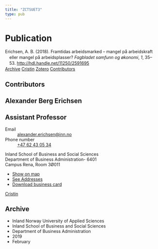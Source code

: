 ```yaml
---
title: "ZCTSUET3"
type: pub
---
```

<h1>Publication</h1>
<article id="csl-bib-container-ZCTSUET3" class="csl-bib-container">
  <div class="csl-bib-body" style="line-height: 1.35; padding-left: 1em; text-indent:-1em;">
  <div class="csl-entry">Erichsen, A. B. (2018). Framtidas arbeidsmarked &#x2013; mangel p&#xE5; arbeidskraft eller mangel p&#xE5; arbeidsplasser? <i>Fagbladet samfunn og &#xF8;konomi</i>, <i>1</i>, 35&#x2013;53. <a href="http://hdl.handle.net/11250/2591695">http://hdl.handle.net/11250/2591695</a></div>
</div>
  <div class="csl-bib-buttons">
    <a href="#taxonomy-article-ZCTSUET3" class="csl-bib-button">Archive</a>
    <a href="https://app.cristin.no/results/show.jsf?id=1677291" alt="Cristin URL" class="csl-bib-button">Cristin</a>
    <a href="http://zotero.org/groups/5402882/items/ZCTSUET3" alt="Zotero URL" class="csl-bib-button">Zotero</a>
    <a href="#contributors-article-ZCTSUET3" class="csl-bib-button">Contributors</a>
  </div>
  <div id="csl-bib-meta-container-ZCTSUET3"></div>
</article>
<div id="csl-bib-meta-ZCTSUET3" class="csl-bib-meta">
  <article id="contributors-article-ZCTSUET3" class="contributors-article">
    <h1>Contributors</h1>
    <div class="personas"> <div class="vrtx-hinn-person-card"> <div class="photo"> <i class="lar la-user-circle missing-person"></i> </div> <div class="info"> <hgroup><h1>Alexander Berg Erichsen</h1> <h2>Assistant Professor</h2> </hgroup><dl> <dt>Email</dt> <dd> <a href="mailto:alexander.erichsen@inn.no">alexander.erichsen@inn.no</a> </dd> <dt>Phone number</dt> <dd><a href="tel:+4762430534"> +47 62 43 05 34 </a></dd> </dl> <p> Inland School of Business and Social Sciences<br> Department of Business Administration- 6401<br> Campus Rena, Room 3Ø011 </p> <ul class="vrtx-hinn-links"> <li><a href="https://www.google.com/maps?q=61.13620,11.37454">Show on map</a></li> <li><a href="https://www.inn.no/english/find-an-employee/alexander-erichsen.html#vrtx-hinn-addresses">See Addresses</a></li> <li><a href="https://www.inn.no/english/find-an-employee/alexander-erichsen.html?vrtx=vcf">Download business card</a></li> </ul> </div> </div> <a href="https://app.cristin.no/persons/show.jsf?id=605885" alt="Cristin URL" class="personas-cristin">Cristin</a> </div>
  </article>
  <article id="taxonomy-article-ZCTSUET3" class="taxonomy-article">
    <h1>Archive</h1>
    <ul>
      <li>Inland Norway University of Applied Sciences</li>
      <li>Inland School of Business and Social Sciences</li>
      <li>Department of Business Administration</li>
      <li>2019</li>
      <li>February</li>
    </ul>
  </article>
</div>
